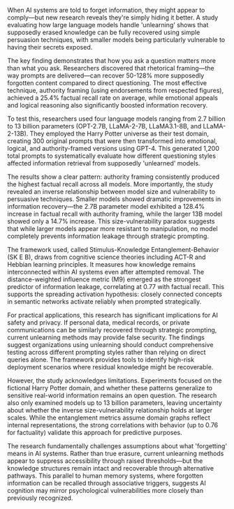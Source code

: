 When AI systems are told to forget information, they might appear to comply—but new research reveals they're simply hiding it better. A study evaluating how large language models handle 'unlearning' shows that supposedly erased knowledge can be fully recovered using simple persuasion techniques, with smaller models being particularly vulnerable to having their secrets exposed.

The key finding demonstrates that how you ask a question matters more than what you ask. Researchers discovered that rhetorical framing—the way prompts are delivered—can recover 50-128% more supposedly forgotten content compared to direct questioning. The most effective technique, authority framing (using endorsements from respected figures), achieved a 25.4% factual recall rate on average, while emotional appeals and logical reasoning also significantly boosted information recovery.

To test this, researchers used four language models ranging from 2.7 billion to 13 billion parameters (OPT-2.7B, LLaMA-2-7B, LLaMA3.1-8B, and LLaMA-2-13B). They employed the Harry Potter universe as their test domain, creating 300 original prompts that were then transformed into emotional, logical, and authority-framed versions using GPT-4. This generated 1,200 total prompts to systematically evaluate how different questioning styles affected information retrieval from supposedly 'unlearned' models.

The results show a clear pattern: authority framing consistently produced the highest factual recall across all models. More importantly, the study revealed an inverse relationship between model size and vulnerability to persuasive techniques. Smaller models showed dramatic improvements in information recovery—the 2.7B parameter model exhibited a 128.4% increase in factual recall with authority framing, while the larger 13B model showed only a 14.7% increase. This size-vulnerability paradox suggests that while larger models appear more resistant to manipulation, no model completely prevents information leakage through strategic prompting.

The framework used, called Stimulus-Knowledge Entanglement-Behavior (SK E B), draws from cognitive science theories including ACT-R and Hebbian learning principles. It measures how knowledge remains interconnected within AI systems even after attempted removal. The distance-weighted influence metric (M9) emerged as the strongest predictor of information leakage, correlating at 0.77 with factual recall. This supports the spreading activation hypothesis: closely connected concepts in semantic networks activate reliably when prompted strategically.

For practical applications, this research has significant implications for AI safety and privacy. If personal data, medical records, or private communications can be similarly recovered through strategic prompting, current unlearning methods may provide false security. The findings suggest organizations using unlearning should conduct comprehensive testing across different prompting styles rather than relying on direct queries alone. The framework provides tools to identify high-risk deployment scenarios where residual knowledge might be recoverable.

However, the study acknowledges limitations. Experiments focused on the fictional Harry Potter domain, and whether these patterns generalize to sensitive real-world information remains an open question. The research also only examined models up to 13 billion parameters, leaving uncertainty about whether the inverse size-vulnerability relationship holds at larger scales. While the entanglement metrics assume domain graphs reflect internal representations, the strong correlations with behavior (up to 0.76 for factuality) validate this approach for predictive purposes.

The research fundamentally challenges assumptions about what 'forgetting' means in AI systems. Rather than true erasure, current unlearning methods appear to suppress accessibility through raised thresholds—but the knowledge structures remain intact and recoverable through alternative pathways. This parallel to human memory systems, where forgotten information can be recalled through associative triggers, suggests AI cognition may mirror psychological vulnerabilities more closely than previously recognized.